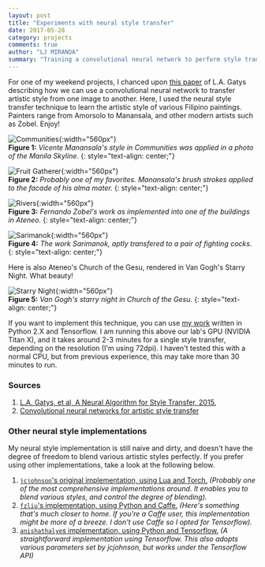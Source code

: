 ```yaml
---
layout: post
title: "Experiments with neural style transfer"
date: 2017-05-28
category: projects
comments: true
author: "LJ MIRANDA"
summary: "Training a convolutional neural network to perform style transfer on some Filipino paintings."
---
```


For one of my weekend projects, I chanced upon [this paper](https://arxiv.org/abs/1508.06576) of L.A. Gatys describing how we can use a convolutional neural network to transfer artistic style from one image to another. Here, I used the neural style transfer technique to learn the artistic style of various Filipino paintings. Painters range from Amorsolo to Manansala, and other modern artists such as Zobel. Enjoy!

![Communities](/assets/png/neural-style/communities.png){:width="560px"}   
__Figure 1:__ _Vicente Manansala's style in Communities was applied in a photo of the Manila Skyline._
{: style="text-align: center;"}

![Fruit Gatherer](/assets/png/neural-style/fruit-gatherer.png){:width="560px"}   
__Figure 2:__ _Probably one of my favorites. Manansala's brush strokes applied to the facade of his alma mater._
{: style="text-align: center;"}

![Rivers](/assets/png/neural-style/rivers.png){:width="560px"}   
__Figure 3:__ _Fernando Zobel's work as implemented into one of the buildings in Ateneo._
{: style="text-align: center;"}

![Sarimanok](/assets/png/neural-style/sarimanok.png){:width="560px"}   
__Figure 4:__ _The work Sarimanok, aptly transfered to a pair of fighting cocks._
{: style="text-align: center;"}

Here is also Ateneo's Church of the Gesu, rendered in Van Gogh's Starry Night. What beauty!

![Starry Night](/assets/png/neural-style/starry-night.png){:width="560px"}   
__Figure 5:__ _Van Gogh's starry night in Church of the Gesu._
{: style="text-align: center;"}

If you want to implement this technique, you can use [my work](https://github.com/ljvmiranda921/style-transfer) written in Python 2.X and Tensorflow. I am running this above our lab's GPU (NVIDIA Titan X), and it takes around 2-3 minutes for a single style transfer, depending on the resolution (I'm using 72dpi). I haven't tested this with a normal CPU, but from previous experience, this may take more than 30 minutes to run.

### Sources
1. [L.A. Gatys, et al, A Neural Algorithm for Style Transfer, 2015.](https://arxiv.org/abs/1508.06576)
2. [Convolutional neural networks for artistic style transfer](https://harishnarayanan.org/writing/artistic-style-transfer/)

### Other neural style implementations
My neural style implementation is still naive and dirty, and doesn't have the degree of freedom to blend various artistic styles perfectly. If you prefer using other implementations, take a look at the following below.

1. [`jcjohnson`'s original implementation, using Lua and Torch.](https://github.com/jcjohnson/neural-style) _(Probably one of the most comprehensive implementations around. It enables you to blend various styles, and control the degree of blending)._
2. [`fzliu`'s implementation, using Python and Caffe.](https://github.com/fzliu/style-transfer) _(Here's something that's much closer to home. If you're a Caffe user, this implementation might be more of a breeze. I don't use Caffe so I opted for Tensorflow)._
3. [`anishathalye`s implementation, using Python and Tensorflow.](https://github.com/anishathalye/neural-style) _(A straightforward implementation using Tensorflow. This also adopts various parameters set by jcjohnson, but works under the Tensorflow API)_



